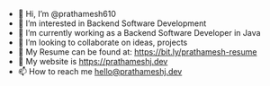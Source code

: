 - 👋 Hi, I’m @prathamesh610
- 👀 I’m interested in Backend Software Development
- 🌱 I’m currently working as a Backend Software Developer in Java
- 💞️ I’m looking to collaborate on ideas, projects
- 📝 My Resume can be found at: https://bit.ly/prathamesh-resume
- 🔗 My website is https://prathameshj.dev
- 📫 How to reach me hello@prathameshj.dev

<!---
prathamesh610/prathamesh610 is a ✨ special ✨ repository because its `README.md` (this file) appears on your GitHub profile.
You can click the Preview link to take a look at your changes.
--->
